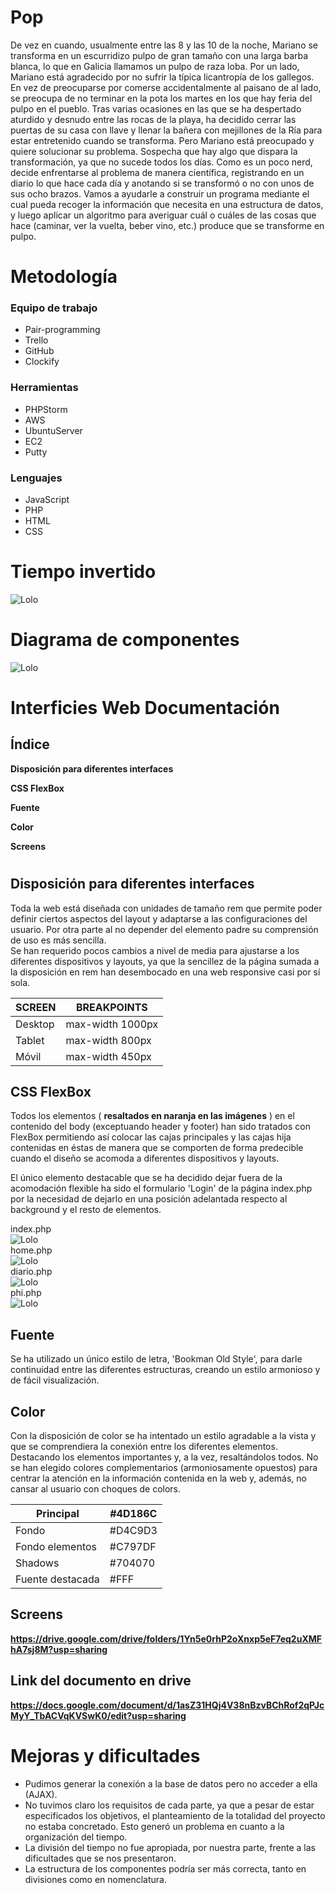 # Pop
De vez en cuando, usualmente entre las 8 y las 10 de la noche, Mariano se transforma en un escurridizo pulpo de gran tamaño con una larga barba blanca, lo que en Galicia llamamos un pulpo de raza loba.  Por un lado, Mariano está agradecido por no sufrir la típica licantropía de los gallegos. En vez de preocuparse por comerse accidentalmente al paisano de al lado, se preocupa de no terminar en la pota los martes en los que hay feria del pulpo en el pueblo. Tras varias ocasiones en las que se ha despertado aturdido y desnudo entre las rocas de la playa, ha decidido cerrar las puertas de su casa con llave y llenar la bañera con mejillones de la Ría para estar entretenido cuando se transforma.  Pero Mariano está preocupado y quiere solucionar su problema. Sospecha que hay algo que dispara la transformación, ya que no sucede todos los días. Como es un poco nerd, decide enfrentarse al problema de manera científica, registrando en un diario lo que hace cada día y anotando si se transformó o no con unos de sus ocho brazos.  Vamos a ayudarle a construir un programa mediante el cual pueda recoger la información que necesita en una estructura de datos, y luego aplicar un algoritmo para averiguar cuál o cuáles de las cosas que hace (caminar, ver la vuelta, beber vino, etc.) produce que se transforme en pulpo.

# Metodología
  ### Equipo de trabajo
 - Pair-programming
 - Trello
 - GitHub
 - Clockify
 ### Herramientas
 - PHPStorm
 - AWS
 - UbuntuServer
 - EC2
 - Putty
 ### Lenguajes
 - JavaScript
 - PHP
 - HTML
 - CSS

# Tiempo invertido
![Lolo](https://github.com/torrapipes/Pop/blob/master/img/Clockify.png)

# Diagrama de componentes
![Lolo](https://github.com/torrapipes/Pop/blob/master/img/dComponentes.png)


# Interficies Web Documentación
## Índice

**Disposición para diferentes interfaces**

**CSS FlexBox**

**Fuente**

**Color**

**Screens**
#

## Disposición para diferentes interfaces

Toda la web está diseñada con unidades de tamaño rem que permite poder definir ciertos aspectos del layout y adaptarse a las configuraciones del usuario. Por otra parte al no depender del elemento padre su comprensión de uso es más sencilla.  
Se han requerido pocos cambios a nivel de media para ajustarse a los diferentes dispositivos y layouts, ya que la sencillez de la página sumada a la disposición en rem han desembocado en una web responsive casi por sí sola.

| SCREEN | BREAKPOINTS |
| --- | --- |
| Desktop | max-width 1000px |
| Tablet | max-width 800px |
| Móvil  | max-width 450px |


## CSS FlexBox

Todos los elementos ( **resaltados en naranja en las imágenes** ) en el contenido del body (exceptuando header y footer) han sido tratados con FlexBox permitiendo así colocar las cajas principales y las cajas hija contenidas en éstas de manera que se comporten de forma predecible cuando el diseño se acomoda a diferentes dispositivos y layouts.

El único elemento destacable que se ha decidido dejar fuera de la acomodación flexible ha sido el formulario &#39;Login&#39; de la página index.php por la necesidad de dejarlo en una posición adelantada respecto al background y el resto de elementos.

index.php  
![Lolo](https://github.com/torrapipes/Pop/blob/master/img/popIW01.jpg)  
home.php  
![Lolo](https://github.com/torrapipes/Pop/blob/master/img/popIW02.jpg)  
diario.php  
![Lolo](https://github.com/torrapipes/Pop/blob/master/img/popIW03.jpg)  
phi.php  
![Lolo](https://github.com/torrapipes/Pop/blob/master/img/popIW04.jpg)  

## Fuente

Se ha utilizado un único estilo de letra, &#39;Bookman Old Style&#39;, para darle continuidad entre las diferentes estructuras, creando un estilo armonioso y de fácil visualización.

## Color

Con la disposición de color se ha intentado un estilo agradable a la vista y que se comprendiera la conexión entre los diferentes elementos. Destacando los elementos importantes y, a la vez, resaltándolos todos. No se han elegido colores complementarios (armoniosamente opuestos) para centrar la atención en la información contenida en la web y, además, no cansar al usuario con choques de colors.

| Principal | #4D186C |
| --- | --- |
| Fondo | #D4C9D3 | 
| Fondo elementos | #C797DF |
| Shadows | #704070 |
| Fuente destacada | #FFF |



## Screens

**https://drive.google.com/drive/folders/1Yn5e0rhP2oXnxp5eF7eq2uXMFhA7sj8M?usp=sharing**

## Link del documento en drive

**https://docs.google.com/document/d/1asZ31HQj4V38nBzvBChRof2qPJcMyY_TbACVqKVSwK0/edit?usp=sharing**

# Mejoras y dificultades

- Pudimos generar la conexión a la base de datos pero no acceder a ella (AJAX).
- No tuvimos claro los requisitos de cada parte, ya que a pesar de estar especificados los objetivos, el planteamiento de la totalidad del proyecto no estaba concretado. Esto generó un problema en cuanto a la organización del tiempo.
- La división del tiempo no fue apropiada, por nuestra parte, frente a las dificultades que se nos presentaron.
- La estructura de los componentes podría ser más correcta, tanto en divisiones como en nomenclatura.
